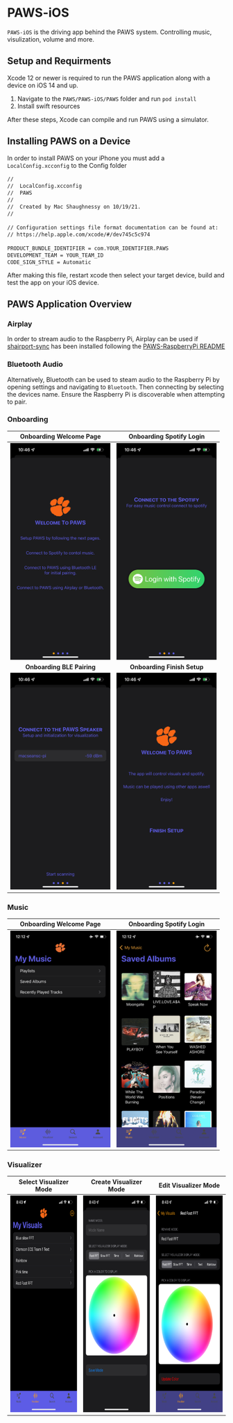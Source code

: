 # PAWS-iOS

`PAWS-iOS` is the driving app behind the PAWS system. Controlling music, visulization, volume and more.

## Setup and Requirments

Xcode 12 or newer is required to run the PAWS application along with a device on iOS 14 and up.

1. Navigate to the `PAWS/PAWS-iOS/PAWS` folder and run `pod install`
2. Install swift resources

After these steps, Xcode can compile and run PAWS using a simulator.

## Installing PAWS on a Device

In order to install PAWS on your iPhone you must add a `LocalConfig.xcconfig` to the Config folder

```text
//
//  LocalConfig.xcconfig
//  PAWS
//
//  Created by Mac Shaughnessy on 10/19/21.
//

// Configuration settings file format documentation can be found at:
// https://help.apple.com/xcode/#/dev745c5c974

PRODUCT_BUNDLE_IDENTIFIER = com.YOUR_IDENTIFIER.PAWS
DEVELOPMENT_TEAM = YOUR_TEAM_ID
CODE_SIGN_STYLE = Automatic
```

After making this file, restart xcode then select your target device, build and test the app on your iOS device.

## PAWS Application Overview

### Airplay

In order to stream audio to the Raspberry Pi, Airplay can be used if [shairport-sync](https://github.com/mikebrady/shairport-sync) has been installed following the [PAWS-RaspberryPi README](/PAWS-RaspberryPi/README.md)

### Bluetooth Audio

Alternatively, Bluetooth can be used to steam audio to the Raspberry Pi by opening settings and navigating to `Bluetooth`. Then connecting by selecting the devices name. Ensure the Raspberry Pi is discoverable when attempting to pair.

### Onboarding
Onboarding Welcome Page | Onboarding Spotify Login
:-------------------------:|:-------------------------:
<img src="../Assets/PAWS-iOS images/PAWS onboarding intro screen.png" alt="PAWS onboarding intro screen" height="500"/>  |  <img src="../Assets/PAWS-iOS images/PAWS onboarding spotify login screen.png" alt="PAWS onboarding spotify login screen" height="500"/>
**Onboarding BLE Pairing** | **Onboarding Finish Setup**
<img src="../Assets/PAWS-iOS images/PAWS onboarding ble pairing screen.png" alt="PAWS onboarding ble pairing screen" height="500"/>  |  <img src="../Assets/PAWS-iOS images/PAWS onboarding finish setup screen.png" alt="PAWS onboarding finish setup screen" height="500"/>

### Music

Onboarding Welcome Page | Onboarding Spotify Login
:-------------------------:|:-------------------------:
<img src="../Assets/PAWS-iOS images/PAWS music view.png" alt="PAWS music view" height="500"/>   |  <img src="../Assets/PAWS-iOS images/PAWS playlist view.png" alt="PAWS playlist view" height="500"/> 

### Visualizer

Select Visualizer Mode|Create Visualizer Mode | Edit Visualizer Mode
:-------------------------:|:-------------------------:|:-------------------------:|
<img src="../Assets/PAWS-iOS images/PAWS select visualizer view.png" alt="PAWS select visualizer view" height="500"/>  | <img src="../Assets/PAWS-iOS images/PAWS create mode view.png" alt="PAWS create mode view" height="500"/>  |  <img src="../Assets/PAWS-iOS images/PAWS edit mode view.png" alt="PAWS edit mode view" height="500"/>
